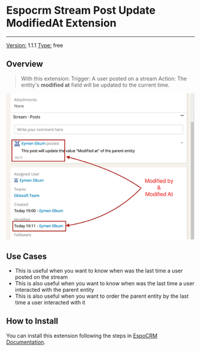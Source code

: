 # Espocrm Stream Post Update ModifiedAt Extension

---

<ins class= "font1" > Version:</ins>  1.1.1
<ins class= "font1" > Type:</ins> free

## Overview

> With this extension:
> Trigger: A user posted on a stream
> Action: The entity's **modified at** field will be updated to the current time.

![Stream Modified At](../../images/extensions/ebla-stream-modified-at/ebla-stream-modified-at-1.jpg)

## Use Cases

- This is useful when you want to know when was the last time a user posted on the stream
- This is also useful when you want to know when was the last time a user interacted with the parent entity
- This is also useful when you want to order the parent entity by the last time a user interacted with it

## How to Install

You can install this extension following the steps in [EspoCRM Documentation](https://docs.espocrm.com/administration/extensions/).